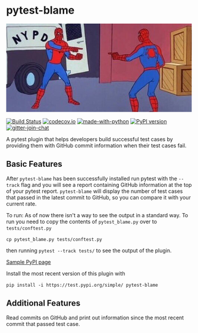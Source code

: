 # pytest-blame

![logo](.github/temp-blame-icon.jpg "alt-text")

[![Build Status](https://api.travis-ci.com/inTestiGator/pytest-blame.svg?branch=master)](
https://travis-ci.com/inTestiGator/pytest-blame)
[![codecov.io](http://codecov.io/github/inTestiGator/pytest-blame/coverage.svg?branch=master)](
http://codecov.io/github/inTestiGator/pytest-blame?branch=master)
[![made-with-python](http://img.shields.io/badge/Made%20with-Python-blue.svg)](
https://www.python.org/)
[![PyPI version](https://badge.fury.io/py/pytest-blame.svg)](https://test.pypi.org/project/pytest-blame/)
[![gitter-join-chat](https://badges.gitter.im/Join%20Chat.svg)](
https://gitter.im/pytest-blame/community)

A pytest plugin that helps developers build successful test cases by providing
them with GitHub commit information when their test cases fail.

## Basic Features

After `pytest-blame` has been successfully installed run pytest with
the `--track` flag and you will see a report containing GitHub information at
the top of your pytest report. `pytest-blame` will display the number of test
cases that passed in the latest commit to GitHub, so you can compare it with your
current rate.

To run:
As of now there isn't a way to see the output in a standard way.
To run you need to copy the contents of `pytest_blame.py` over to `tests/conftest.py`

```
cp pytest_blame.py tests/conftest.py
```

then running `pytest --track tests/` to see the output of the plugin.

[Sample PyPI page](https://test.pypi.org/project/pytest-blame/)

Install the most recent version of this plugin with

```
pip install -i https://test.pypi.org/simple/ pytest-blame
```

## Additional Features

Read commits on GitHub and print out information since the most recent commit
that passed test case.
